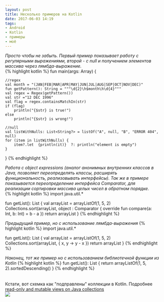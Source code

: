 ```yaml
---
layout: post
title: Несколько примеров на Kotlin
date: 2017-06-03 14:19
tags:
- Android
- Kotlin
- примеры
- моё
---
```

*Просто чтобы не забыть. Первый пример показывает работу с регулярными выражениями, второй - с null и получением элементов массива через лямбда-выражение.*
<br>
{% highlight kotlin %}
fun main(args: Array<String>) {
    
    //regex
    val month = "(JAN|FEB|MAR|APR|MAY|JUN|JUL|AUG|SEP|OCT|NOV|DEC)"
	fun getPattern(): String = """\d{2}\h$month\h\d{4}"""
    val regex = Regex(getPattern())
    val str ="12 DEC 1996"
    val flag = regex.containsMatchIn(str)
    if (flag)
    	println("{$str} is true!")
    else
    	println("{$str} is wrong!")
    
    //null
    val listWithNulls: List<String?> = listOf("A", null, "B", "ERROR 404", null)
	for (item in listWithNulls) {
     	item?.let  {println(it)}  ?: println("element is empty") 
	}
}
{% endhighlight %}

*Работа с object expressions (аналог анонимных внутренних классов в Java, позволяет переопределять классы, расширять функциональность, реализовывать интерфейсы). Так же в примере показывается переопределение интерфейса Comparator, для реализации сортировки массива целых чисел в обратном порядке.* 
<br>
{% highlight kotlin %}
import java.util.*

fun getList(): List<Int> {
    val arrayList = arrayListOf(1, 5, 2)
    Collections.sort(arrayList, object : Comparator<Int> {
        override fun compare(a: Int, b: Int) = b - a
    })
    return arrayList
}
{% endhighlight %}

*Предыдущий пример, но с использование лямбда-выражения*
{% highlight kotlin %}
import java.util.*

fun getList(): List<Int> {
    val arrayList = arrayListOf(1, 5, 2)
    Collections.sort(arrayList, { x, y -> y - x })
    return arrayList
}
{% endhighlight %}

*Наконец, тот же пример но с использованием библиотечной функции из Kotlin*
{% highlight kotlin %}
fun getList(): List<Int> {
    return arrayListOf(1, 5, 2).sortedDescending()
}
{% endhighlight %}
<br>
<br>
<br>
Кстати, вот схемка как "подправлены" коллекции в Kotlin. Подробнее <a href="https://blog.jetbrains.com/kotlin/2012/09/kotlin-m3-is-out/#Collections" title="Kotlin collections">read-only and mutable views on Java collections</a>
<br>
<img src="{{ site.baseurl }}/images/Collections.png">
<br> 



